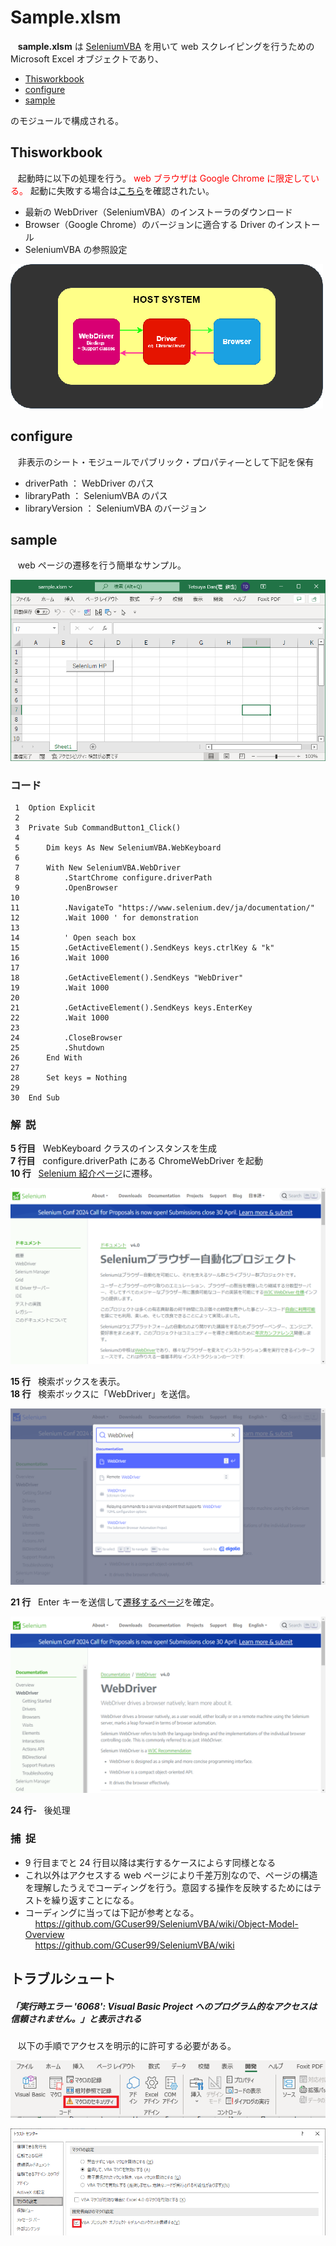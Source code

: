 # Sample.xlsm

&nbsp;&nbsp; **sample.xlsm** は [SeleniumVBA](https://github.com/GCuser99/SeleniumVBA) を用いて web スクレイピングを行うための Microsoft Excel オブジェクトであり、

* [Thisworkbook](#thisworkbook)
* [configure](#configure)
* [sample](#sample)

のモジュールで構成される。

## Thisworkbook

&nbsp;&nbsp; 起動時に以下の処理を行う。
<span style="color:red">web ブラウザは Google Chrome に限定している。</span>
起動に失敗する場合は[こちら](#トラブルシュート)を確認されたい。

* 最新の WebDriver（SeleniumVBA）のインストーラのダウンロード
* Browser（Google Chrome）のバージョンに適合する Driver のインストール
* SeleniumVBA の参照設定

![](img/basic_comms.png)

## configure

&nbsp;&nbsp; 非表示のシート・モジュールでパブリック・プロパティ―として下記を保有

* driverPath     ： WebDriver のパス
* libraryPath    ： SeleniumVBA のパス
* libraryVersion ： SeleniumVBA のバージョン

## sample

&nbsp;&nbsp; web ページの遷移を行う簡単なサンプル。

![](img/sheet1.PNG)

### コード

```basic
 1	Option Explicit
 2	
 3	Private Sub CommandButton1_Click()
 4	
 5	    Dim keys As New SeleniumVBA.WebKeyboard
 6	
 7	    With New SeleniumVBA.WebDriver
 8	        .StartChrome configure.driverPath
 9	        .OpenBrowser
10	        
11	        .NavigateTo "https://www.selenium.dev/ja/documentation/"
12	        .Wait 1000 ' for demonstration
13	
14	        ' Open seach box
15	        .GetActiveElement().SendKeys keys.ctrlKey & "k"
16	        .Wait 1000
17	    
18	        .GetActiveElement().SendKeys "WebDriver"
19	        .Wait 1000
20	    
21	        .GetActiveElement().SendKeys keys.EnterKey
22	        .Wait 1000
23	    
24	        .CloseBrowser
25	        .Shutdown
26	    End With
27	
28	    Set keys = Nothing
29	
30	End Sub
```

### 解&nbsp;&nbsp;説

**5 行目**&nbsp;&nbsp; WebKeyboard クラスのインスタンスを生成<br>
**7 行目**&nbsp;&nbsp; configure.driverPath にある ChromeWebDriver を起動<br>
**10 行**&nbsp;&nbsp; [Selenium 紹介ページ](https://www.selenium.dev/ja/documentation/)に遷移。<br>

![](img/navigate.PNG)

**15 行**&nbsp;&nbsp; 検索ボックスを表示。<br>
**18 行**&nbsp;&nbsp; 検索ボックスに「WebDriver」を送信。<br>

![](img/search.PNG)

**21 行**&nbsp;&nbsp; Enter キーを送信して[遷移するページ](https://www.selenium.dev/documentation/webdriver/)を確定。 <br>

![](img/sendKey.PNG)

**24 行-**&nbsp;&nbsp; 後処理

### 捕&nbsp;&nbsp;捉

* 9 行目までと 24 行目以降は実行するケースによらす同様となる
* これ以外はアクセスする web ページにより千差万別なので、ページの構造を理解したうえでコーディングを行う。意図する操作を反映するためにはテストを繰り返すことになる。
* コーディングに当っては下記が参考となる。<br>
&nbsp;&nbsp;&nbsp;&nbsp;https://github.com/GCuser99/SeleniumVBA/wiki/Object-Model-Overview <br>
&nbsp;&nbsp;&nbsp;&nbsp;https://github.com/GCuser99/SeleniumVBA/wiki

## トラブルシュート

##### 「実行時エラー '6068': Visual Basic Project へのプログラム的なアクセスは信頼されません。」と表示される
&nbsp;&nbsp; 以下の手順でアクセスを明示的に許可する必要がある。

![](img/dev.PNG)

![](img/macroSetting.PNG)
